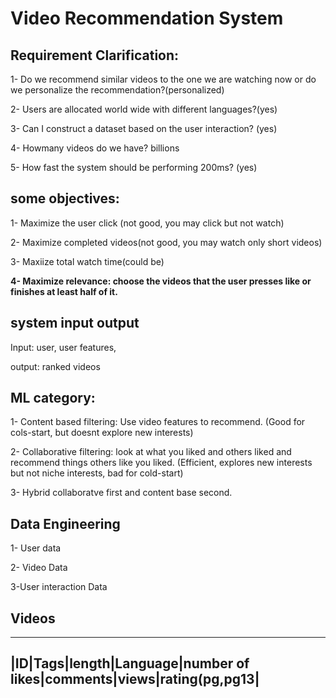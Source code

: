 # Video Recommendation System

## Requirement Clarification:

1- Do we recommend similar videos to the one we are watching now or do we personalize the recommendation?(personalized)

2- Users are allocated world wide with different languages?(yes)

3- Can I construct a dataset based on the user interaction? (yes)

4- Howmany videos do we have? billions

5- How fast the system should be performing 200ms? (yes)

## some objectives:  

1- Maximize the user click (not good, you may click but not watch)

2- Maximize completed videos(not good, you may watch only short videos)

3- Maxiize total watch time(could be)

**4- Maximize relevance: choose the videos that the user presses like or finishes at least half of it.**

## system input output

Input: user, user features, 

output: ranked videos

## ML category:
1- Content based filtering: Use video features to recommend. (Good for cols-start, but doesnt explore new interests)

2- Collaborative filtering: look at what you liked and others liked and recommend things others like you liked. (Efficient, explores new interests but not niche interests, bad for cold-start)

3- Hybrid   collaboratve first and content base second. 

## Data Engineering
1- User data

2- Video Data

3-User interaction Data

## Videos
-----------------------------------------------------------------------
|ID|Tags|length|Language|number of likes|comments|views|rating(pg,pg13|
-----------------------------------------------------------------------




